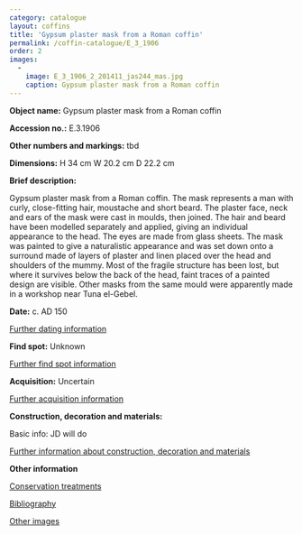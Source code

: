 ```yaml
---
category: catalogue
layout: coffins
title: 'Gypsum plaster mask from a Roman coffin'
permalink: /coffin-catalogue/E_3_1906
order: 2
images: 
  -
    image: E_3_1906_2_201411_jas244_mas.jpg
    caption: Gypsum plaster mask from a Roman coffin
---
```


**Object name:** 
Gypsum plaster mask from a Roman coffin

**Accession no.:** 
E.3.1906

**Other numbers and markings:**
tbd

**Dimensions:** 
H 34 cm
W 20.2 cm
D 22.2 cm

**Brief description:** 

Gypsum plaster mask from a Roman coffin. The mask represents a man with curly, close-fitting hair, moustache and short beard. The plaster face, neck and ears of the mask were cast in moulds, then joined. The hair and beard have been modelled separately and applied, giving an individual appearance to the head. The eyes are made from glass sheets. The mask was painted to give a naturalistic appearance and was set down onto a surround made of layers of plaster and linen placed over the head and shoulders of the mummy. Most of the fragile structure has been lost, but where it survives below the back of the head, faint traces of a painted design are visible. Other masks from the same mould were apparently made in a workshop near Tuna el-Gebel.

**Date:**
c. AD 150

[Further dating information](/catalogue_extras/E_3_1906_dating)

**Find spot:**
Unknown

[Further find spot information](/catalogue_extras/E_3_1906_findspot)

**Acquisition:**
Uncertain

[Further acquisition information](/catalogue_extras/E_3_1906_acquisition)

**Construction, decoration and materials:**

Basic info: JD will do

[Further information about construction, decoration and materials](/catalogue_extras/E_3_1906_materials)


**Other information**

[Conservation treatments](/catalogue_extras/E_3_1906_conservation)

[Bibliography](/catalogue_extras/E_3_1906_bibliography)

[Other images](/catalogue_extras/E_3_1906_imagesheet)


